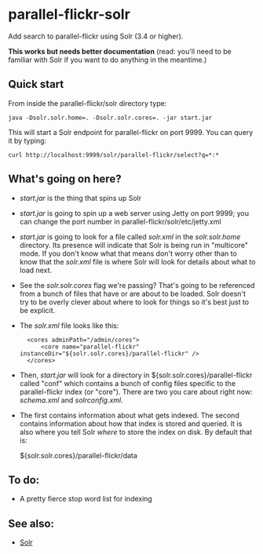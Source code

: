 parallel-flickr-solr
==

Add search to parallel-flickr using Solr (3.4 or higher).

**This works but needs better documentation** (read: you'll need to be familiar with Solr if you want to do anything in the meantime.)

Quick start
--

From inside the parallel-flickr/solr directory type:

	java -Dsolr.solr.home=. -Dsolr.solr.cores=. -jar start.jar

This will start a Solr endpoint for parallel-flickr on port 9999. You can query
it by typing:

	curl http://localhost:9999/solr/parallel-flickr/select?q=*:*
	
What's going on here?
--

* _start.jar_ is the thing that spins up Solr

* _start.jar_ is going to spin up a web server using Jetty on port 9999; you can
  change the port number in parallel-flickr/solr/etc/jetty.xml

* _start.jar_ is going to look for a file called _solr.xml_ in the
  _solr.solr.home_ directory. Its presence will indicate that Solr is being run
  in "multicore" mode. If you don't know what that means don't worry other than
  to know that the _solr.xml_ file is where Solr will look for details about
  what to load next.

* See the _solr.solr.cores_ flag we're passing? That's going to be referenced
  from a bunch of files that have or are about to be loaded. Solr doesn't try to
  be overly clever about where to look for things so it's best just to be
  explicit.
  
* The _solr.xml_ file looks like this:

	<?xml version="1.0" encoding="UTF-8" ?>

	<solr persistent="false">

		<cores adminPath="/admin/cores">
			<core name="parallel-flickr" instanceDir="${solr.solr.cores}/parallel-flickr" />
		</cores>
	</solr>

* Then, _start.jar_ will look for a directory in
  ${solr.solr.cores}/parallel-flickr called "conf" which contains a bunch of
  config files specific to the parallel-flickr index (or "core"). There are two
  you care about right now: _schema.xml_ and _solrconfig.xml_.
  
* The first contains information about what gets indexed. The second contains
  information about how that index is stored and queried. It is also where you
  tell Solr _where_ to store the index on disk. By default that is:
  
	<dataDir>${solr.solr.cores}/parallel-flickr/data</dataDir>  

To do:
--

* A pretty fierce stop word list for indexing

See also:
--

* [Solr](https://lucene.apache.org/solr/)
